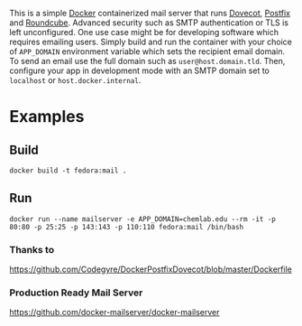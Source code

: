 This is a simple [Docker](https://www.docker.com/) containerized mail server that runs [Dovecot](https://www.dovecot.org/), [Postfix](http://www.postfix.org/) and [Roundcube](https://roundcube.net/). Advanced security such as SMTP authentication or TLS is left unconfigured. One use case might be for developing software which requires emailing users. Simply build and run the container with your choice of `APP_DOMAIN` environment variable which sets the recipient email domain. To send an email use the full domain such as `user@host.domain.tld`. Then, configure your app in development mode with an SMTP domain set to `localhost` or `host.docker.internal`.
# Examples
## Build
`docker build -t fedora:mail .`
## Run
`docker run --name mailserver -e APP_DOMAIN=chemlab.edu --rm -it -p 80:80 -p 25:25 -p 143:143 -p 110:110 fedora:mail /bin/bash`
### Thanks to
https://github.com/Codegyre/DockerPostfixDovecot/blob/master/Dockerfile
### Production Ready Mail Server
https://github.com/docker-mailserver/docker-mailserver
